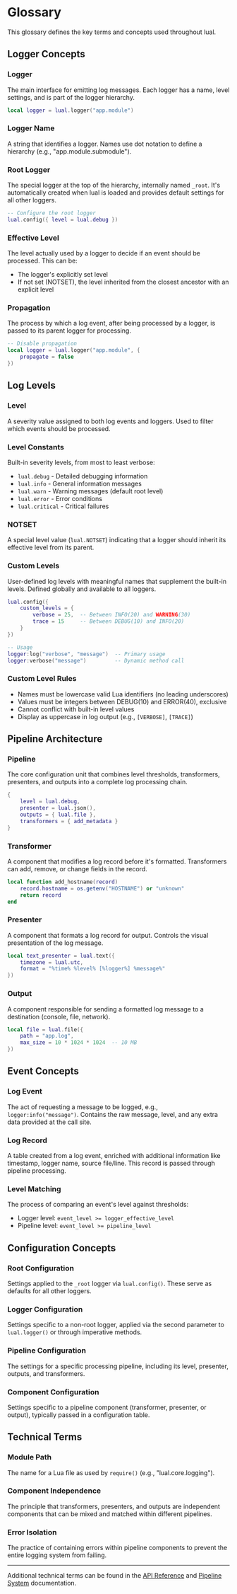 # Glossary

This glossary defines the key terms and concepts used throughout lual.

## Logger Concepts

### Logger
The main interface for emitting log messages. Each logger has a name, level settings, and is part of the logger hierarchy.

```lua
local logger = lual.logger("app.module")
```

### Logger Name
A string that identifies a logger. Names use dot notation to define a hierarchy (e.g., "app.module.submodule").

### Root Logger
The special logger at the top of the hierarchy, internally named `_root`. It's automatically created when lual is loaded and provides default settings for all other loggers.

```lua
-- Configure the root logger
lual.config({ level = lual.debug })
```

### Effective Level
The level actually used by a logger to decide if an event should be processed. This can be:
- The logger's explicitly set level
- If not set (NOTSET), the level inherited from the closest ancestor with an explicit level

### Propagation
The process by which a log event, after being processed by a logger, is passed to its parent logger for processing.

```lua
-- Disable propagation
local logger = lual.logger("app.module", {
    propagate = false
})
```

## Log Levels

### Level
A severity value assigned to both log events and loggers. Used to filter which events should be processed.

### Level Constants
Built-in severity levels, from most to least verbose:
- `lual.debug` - Detailed debugging information
- `lual.info` - General information messages
- `lual.warn` - Warning messages (default root level)
- `lual.error` - Error conditions
- `lual.critical` - Critical failures

### NOTSET
A special level value (`lual.NOTSET`) indicating that a logger should inherit its effective level from its parent.

### Custom Levels
User-defined log levels with meaningful names that supplement the built-in levels. Defined globally and available to all loggers.

```lua
lual.config({
    custom_levels = {
        verbose = 25,  -- Between INFO(20) and WARNING(30)
        trace = 15     -- Between DEBUG(10) and INFO(20)
    }
})

-- Usage
logger:log("verbose", "message")  -- Primary usage
logger:verbose("message")         -- Dynamic method call
```

### Custom Level Rules
- Names must be lowercase valid Lua identifiers (no leading underscores)
- Values must be integers between DEBUG(10) and ERROR(40), exclusive
- Cannot conflict with built-in level values
- Display as uppercase in log output (e.g., `[VERBOSE]`, `[TRACE]`)

## Pipeline Architecture

### Pipeline
The core configuration unit that combines level thresholds, transformers, presenters, and outputs into a complete log processing chain.

```lua
{
    level = lual.debug,
    presenter = lual.json(),
    outputs = { lual.file },
    transformers = { add_metadata }
}
```

### Transformer
A component that modifies a log record before it's formatted. Transformers can add, remove, or change fields in the record.

```lua
local function add_hostname(record)
    record.hostname = os.getenv("HOSTNAME") or "unknown"
    return record
end
```

### Presenter
A component that formats a log record for output. Controls the visual presentation of the log message.

```lua
local text_presenter = lual.text({
    timezone = lual.utc,
    format = "%time% %level% [%logger%] %message%"
})
```

### Output
A component responsible for sending a formatted log message to a destination (console, file, network).

```lua
local file = lual.file({
    path = "app.log",
    max_size = 10 * 1024 * 1024  -- 10 MB
})
```

## Event Concepts

### Log Event
The act of requesting a message to be logged, e.g., `logger:info("message")`. Contains the raw message, level, and any extra data provided at the call site.

### Log Record
A table created from a log event, enriched with additional information like timestamp, logger name, source file/line. This record is passed through pipeline processing.

### Level Matching
The process of comparing an event's level against thresholds:
- Logger level: `event_level >= logger_effective_level`
- Pipeline level: `event_level >= pipeline_level`

## Configuration Concepts

### Root Configuration
Settings applied to the `_root` logger via `lual.config()`. These serve as defaults for all other loggers.

### Logger Configuration
Settings specific to a non-root logger, applied via the second parameter to `lual.logger()` or through imperative methods.

### Pipeline Configuration
The settings for a specific processing pipeline, including its level, presenter, outputs, and transformers.

### Component Configuration
Settings specific to a pipeline component (transformer, presenter, or output), typically passed in a configuration table.

## Technical Terms

### Module Path
The name for a Lua file as used by `require()` (e.g., "lual.core.logging").

### Component Independence
The principle that transformers, presenters, and outputs are independent components that can be mixed and matched within different pipelines.

### Error Isolation
The practice of containing errors within pipeline components to prevent the entire logging system from failing.

---

Additional technical terms can be found in the [API Reference](api.md) and [Pipeline System](../deep-dives/pipeline-system.md) documentation. 